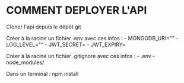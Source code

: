 # COMMENT DEPLOYER L'API

Cloner l'api depuis le dépôt git

Créer à la racine un fichier .env avec ces infos : 
    - MONGODB_URI=""
    - LOG_LEVEL=""
    - JWT_SECRET=
    - JWT_EXPIRY=

Créer à la racine un fichier .gitignore avec ces infos :
    - .env
    - node_modules/

Dans un terminal : npm install